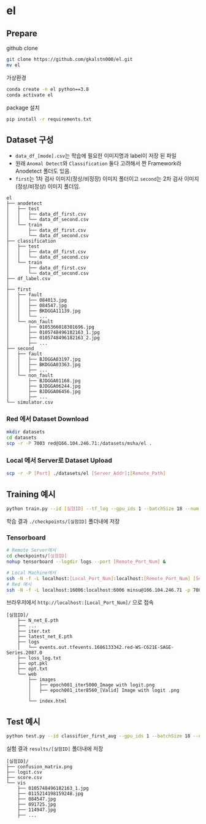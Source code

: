# el

## Prepare
github clone 
```Bash
git clone https://github.com/gkalstn000/el.git
mv el
```

가상환경
```Bash
conda create -n el python==3.8
conda activate el
```

package 설치
```Bash
pip install -r requirements.txt
```

## Dataset 구성
* `data_df_[mode].csv`는 학습에 필요한 이미지명과 label이 저장 된 파일
* 원래 `Anomal Detect`와 `Classification` 둘다 고려해서 짠 Framework라 Anodetect 폴더도 있음.
* `first`는 1차 검사 이미지(정상/비정장) 이미지 폴더이고 `second`는 2차 검사 이미지(정상/비정상) 이미지 폴더임.
```
el
├── anodetect
│   ├── test
│   │   ├── data_df_first.csv
│   │   └── data_df_second.csv
│   └── train
│       ├── data_df_first.csv
│       └── data_df_second.csv
├── classification
│   ├── test
│   │   ├── data_df_first.csv
│   │   └── data_df_second.csv
│   └── train
│       ├── data_df_first.csv
│       └── data_df_second.csv
├── df_label.csv
│
├── first
│   ├── fault
│   │   ├── 084013.jpg
│   │   ├── 084547.jpg
│   │   ├── BKDGGA11139.jpg
│   │   └── ...
│   └── non_fault
│       ├── 0105366018301696.jpg
│       ├── 0105748496182163_1.jpg
│       ├── 0105748496182163_2.jpg
│       ├── ...
├── second
│   ├── fault
│   │   ├── BJDGGA03197.jpg
│   │   ├── BKDGGA03363.jpg
│   │   ├── ...
│   └── non_fault
│       ├── BJDGGA01168.jpg
│       ├── BJDGGA06244.jpg
│       ├── BJDGGA06456.jpg
│       ├── ...
└── simulator.csv

```

### Red 에서 Dataset Download
```Bash
mkdir datasets
cd datasets
scp -r -P 7003 red@166.104.246.71:/datasets/msha/el .
```

### Local 에서 Server로 Dataset Upload
```Bash
scp -r -P [Port] ./datasets/el [Server_Addr]:[Remote_Path] 
```

## Training 예시
```Bash
python train.py --id [실험ID] --tf_log --gpu_ids 1 --batchSize 18 --num_workers 10 --dataroot /home/work/msha/el/
```

학습 결과 `./checkpoints/[실험ID]` 폴더내에 저장

### Tensorboard 
```Bash
# Remote Server에서
cd checkpoints/[실험ID]
nohup tensorboard --logdir logs --port [Remote_Port_Num] &

# Local Machine에서
ssh -N -f -L localhost:[Local_Port_Num]:localhost:[Remote_Port_Num] [Server_IP_Addr] -p [Server_Port_Num]
# Red 예시
ssh -N -f -L localhost:16006:localhost:6006 minsu@166.104.246.71 -p 7003
```
브라우저에서 `http://localhost:[Local_Port_Num]/` 으로 접속

```
[실험ID]/
    ├── N_net_E.pth
    ├── ...
    ├── iter.txt
    ├── latest_net_E.pth
    ├── logs
    │   └── events.out.tfevents.1686133342.red-WS-C621E-SAGE-Series.2087.0
    ├── loss_log.txt
    ├── opt.pkl
    ├── opt.txt
    └── web
        ├── images
        │   ├── epoch001_iter5000_Image with logit.png
        │   ├── epoch001_iter8560_[Valid] Image with logit .png
        │
        └── index.html
```


## Test 예시
```Bash
python test.py --id classifier_first_aug --gpu_ids 1 --batchSize 18 --num_workers 10 --dataroot /home/work/msha/el/
```
실험 결과 `results/[실험ID]` 폴더내에 저장
```
[실험ID]/
├── confusion_matrix.png
├── logit.csv
├── score.csv
└── vis
    ├── 0105748496182163_1.jpg
    ├── 0115214198159248.jpg
    ├── 084547.jpg
    ├── 091725.jpg
    ├── 114947.jpg
    ├── ...

```